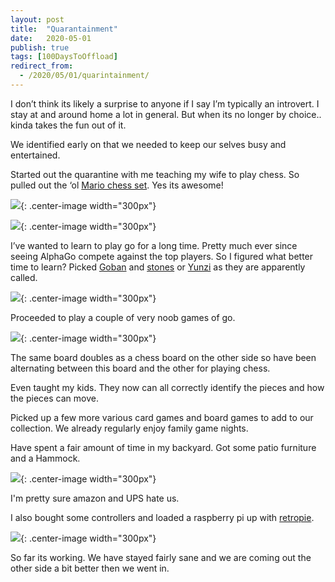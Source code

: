 ```yaml
---
layout: post
title:  "Quarantainment"
date:   2020-05-01
publish: true
tags: [100DaysToOffload]
redirect_from:
  - /2020/05/01/quarintainment/
---
```


I don’t think its likely a surprise to anyone if I say I’m typically an introvert.  I stay at and around home a lot in general.  But when its no longer by choice.. kinda takes the fun out of it.

We identified early on that we needed to keep our selves busy and entertained.

<!--excerpt-->

Started out the quarantine with me teaching my wife to play chess.  So pulled out the ‘ol [Mario chess set](https://www.amazon.com/USAopoly-CH005-191-Chess-Super-Mario/dp/B00168PI9S).  Yes its awesome!

![](https://paper-attachments.dropbox.com/s_5B8DDF11035244A7AC92669A93E624BCD7D0866F945EF2DF2F75C708AABAABDC_1588363799655_file.jpeg){: .center-image width="300px"}

![](https://paper-attachments.dropbox.com/s_5B8DDF11035244A7AC92669A93E624BCD7D0866F945EF2DF2F75C708AABAABDC_1588363821571_file.jpeg){: .center-image width="300px"}


I’ve wanted to learn to play go for a long time.  Pretty much ever since seeing AlphaGo compete against the top players.  So I figured what better time to learn?  Picked [Goban](https://en.wikipedia.org/wiki/Go_equipment#Board) and [stones](https://en.wikipedia.org/wiki/Go_equipment#Stones) or [Yunzi](https://en.wikipedia.org/wiki/Yunzi) as they are apparently called.


![](https://paper-attachments.dropbox.com/s_5B8DDF11035244A7AC92669A93E624BCD7D0866F945EF2DF2F75C708AABAABDC_1588364259006_file.jpeg){: .center-image width="300px"}


Proceeded to play a couple of very noob games of go.


![](https://paper-attachments.dropbox.com/s_5B8DDF11035244A7AC92669A93E624BCD7D0866F945EF2DF2F75C708AABAABDC_1588364332277_file.jpeg){: .center-image width="300px"}


The same board doubles as a chess board on the other side so have been alternating between this board and the other for playing chess.

Even taught my kids.  They now can all correctly identify the pieces and how the pieces can move.

Picked up a few more various card games and board games to add to our collection.  We already regularly enjoy family game nights.

Have spent a fair amount of time in my backyard. Got some patio furniture and a Hammock.


![](https://paper-attachments.dropbox.com/s_5B8DDF11035244A7AC92669A93E624BCD7D0866F945EF2DF2F75C708AABAABDC_1588365007947_file.jpeg){: .center-image width="300px"}


I'm pretty sure amazon and UPS hate us.

I also bought some controllers and loaded a raspberry pi up with [retropie](https://retropie.org.uk/).  


![](https://paper-attachments.dropbox.com/s_5B8DDF11035244A7AC92669A93E624BCD7D0866F945EF2DF2F75C708AABAABDC_1588365556279_file.jpeg){: .center-image width="300px"}


So far its working.  We have stayed fairly sane and we are coming out the other side a bit better then we went in.

